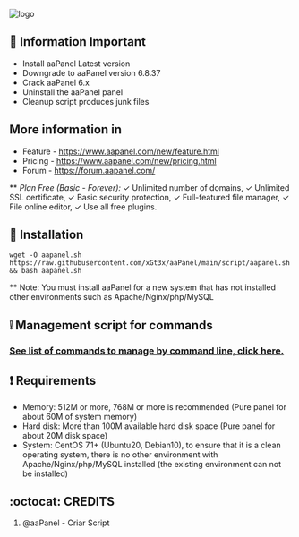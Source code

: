 ![logo](https://www.aapanel.com/static/new/images/aaPanel-home.png)

## :scroll: Information Important
* Install aaPanel Latest version
* Downgrade to aaPanel version 6.8.37
* Crack aaPanel 6.x
* Uninstall the aaPanel panel
* Cleanup script produces junk files

## More information in
* Feature - https://www.aapanel.com/new/feature.html
* Pricing - https://www.aapanel.com/new/pricing.html
* Forum - https://forum.aapanel.com/

**  *Plan Free (Basic - Forever):* 
    ✓ Unlimited number of domains, 
    ✓ Unlimited SSL certificate, 
    ✓ Basic security protection, 
    ✓ Full-featured file manager, 
    ✓ File online editor, 
    ✓ Use all free plugins.

## :book: Installation 
```
wget -O aapanel.sh https://raw.githubusercontent.com/xGt3x/aaPanel/main/script/aapanel.sh && bash aapanel.sh
```
** Note: You must install aaPanel for a new system that has not installed other environments such as Apache/Nginx/php/MySQL

## :grey_exclamation: Management script for commands

### [See list of commands to manage by command line, click here.](https://github.com/xGt3x/aaPanel/tree/main/management "Management script for commands")

## :heavy_exclamation_mark: Requirements
* Memory: 512M or more, 768M or more is recommended (Pure panel for about 60M of system memory)
* Hard disk: More than 100M available hard disk space (Pure panel for about 20M disk space)
* System: CentOS 7.1+ (Ubuntu20, Debian10), to ensure that it is a clean operating system, there is no other environment with Apache/Nginx/php/MySQL installed (the existing environment can not be installed)

## :octocat: CREDITS
1. @aaPanel - Criar Script
